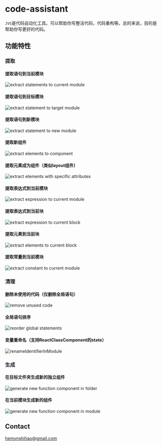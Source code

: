 # code-assistant

`JVS`是代码自动化工具。可以帮助你写整洁代码，代码重构等。总的来说，目的是帮助你写更好的代码。

## 功能特性

### 提取

#### 提取语句到当前模块

![extract statements to current module](https://raw.githubusercontent.com/Foreinyel/code-assistant/main/how-to-use/extract.statements.toCurrentModule.gif)

#### 提取语句到目标模块

![extract statement to target module](https://raw.githubusercontent.com/Foreinyel/code-assistant/main/how-to-use/extract.statement.toTargetModule.gif)

#### 提取语句到新模块

![extract statement to new module](https://raw.githubusercontent.com/Foreinyel/code-assistant/main/how-to-use/extract.statement.toNewModule.gif)

#### 提取新组件

![extract elements to component](https://raw.githubusercontent.com/Foreinyel/code-assistant/main/how-to-use/extract.elements.toComponent.gif)

#### 提取元素成为组件（类似layout组件）

![extract elements with specific attributes](https://raw.githubusercontent.com/Foreinyel/code-assistant/main/how-to-use/extract.elementWithSpecifiedAttributes.toComponent.gif)

#### 提取表达式到当前模块

![extract expression to current module](https://raw.githubusercontent.com/Foreinyel/code-assistant/main/how-to-use/extract.expression.toCurrentModule.gif)

#### 提取表达式到当前块

![extract expression to current block](https://raw.githubusercontent.com/Foreinyel/code-assistant/main/how-to-use/extract.expression.toCurrentBlock.gif)

#### 提取元素到当前块

![extract elements to current block](https://raw.githubusercontent.com/Foreinyel/code-assistant/main/how-to-use/extract.elements.toCurrentBlock.gif)

#### 提取常量到当前模块

![extract constant to current module](https://raw.githubusercontent.com/Foreinyel/code-assistant/main/how-to-use/extract.constant.toCurrentModule.gif)

### 清理

#### 删除未使用的代码（仅删除全局语句）

![remove unused code](https://raw.githubusercontent.com/Foreinyel/code-assistant/main/how-to-use/removeUnusedCode.gif)

#### 全局语句排序

![reorder global statements](https://raw.githubusercontent.com/Foreinyel/code-assistant/main/how-to-use/reorderGlobalStatements.gif)

#### 变量重命名（支持ReactClassComponent的state）

![renameIdentifierInModule](https://raw.githubusercontent.com/Foreinyel/code-assistant/main/how-to-use/renameIdentifierInModule.gif)

### 生成

#### 在目标文件夹生成新的独立组件

![generate new function component in folder](https://raw.githubusercontent.com/Foreinyel/code-assistant/main/how-to-use/generate.newFunctionComponent.inFolder.gif)

#### 在当前模块生成新的组件

![generate new function component in module](https://raw.githubusercontent.com/Foreinyel/code-assistant/main/how-to-use/generate.newFunctionComponent.inModule.gif)

## Contact

<hemynshihao@gmail.com>
